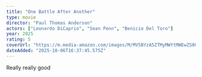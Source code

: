 ```yaml
---
title: "One Battle After Another"
type: movie
director: "Paul Thomas Anderson"
actors: ["Leonardo DiCaprio", "Sean Penn", "Benicio Del Toro"]
year: 2025
rating: 5
coverUrl: "https://m.media-amazon.com/images/M/MV5BYzA5ZTMyMWYtMWEwZS00MTU4LTgwMjktYTE5OTU1YzFjMGRiXkEyXkFqcGc@._V1_SX300.jpg"
dateAdded: "2025-10-06T16:37:45.575Z"
---
```


Really really good